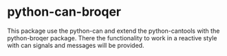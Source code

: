 # python-can-broqer

This package use the python-can and extend the python-cantools with the python-broqer package. There the functionality to work in a reactive style with can signals and messages will be provided.
